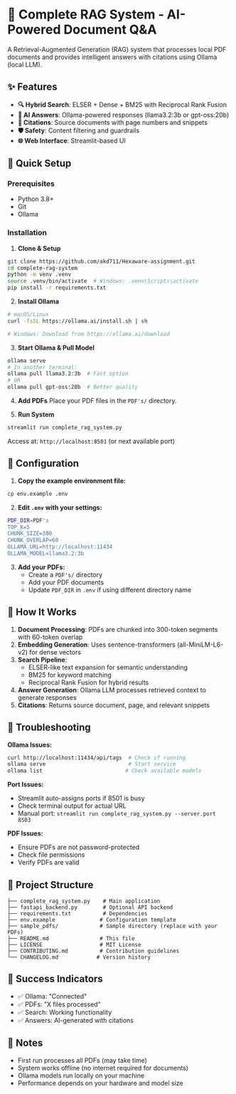 # 🧠 Complete RAG System - AI-Powered Document Q&A

A Retrieval-Augmented Generation (RAG) system that processes local PDF documents and provides intelligent answers with citations using Ollama (local LLM).


## ✨ Features
- **🔍 Hybrid Search**: ELSER + Dense + BM25 with Reciprocal Rank Fusion
- **🤖 AI Answers**: Ollama-powered responses (llama3.2:3b or gpt-oss:20b)
- **📖 Citations**: Source documents with page numbers and snippets
- **🛡️ Safety**: Content filtering and guardrails
- **🌐 Web Interface**: Streamlit-based UI

## 🚀 Quick Setup

### Prerequisites
- Python 3.8+
- Git
- Ollama

### Installation

1. **Clone & Setup**
```bash
git clone https://github.com/akd711/Hexaware-assignment.git
cd complete-rag-system
python -m venv .venv
source .venv/bin/activate  # Windows: .venv\Scripts\activate
pip install -r requirements.txt
```

2. **Install Ollama**
```bash
# macOS/Linux
curl -fsSL https://ollama.ai/install.sh | sh

# Windows: Download from https://ollama.ai/download
```

3. **Start Ollama & Pull Model**
```bash
ollama serve
# In another terminal:
ollama pull llama3.2:3b  # Fast option
# OR
ollama pull gpt-oss:20b  # Better quality
```

4. **Add PDFs**
Place your PDF files in the `PDF's/` directory.

5. **Run System**
```bash
streamlit run complete_rag_system.py
```
Access at: `http://localhost:8501` (or next available port)

## 🔧 Configuration

1. **Copy the example environment file:**
```bash
cp env.example .env
```

2. **Edit `.env` with your settings:**
```bash
PDF_DIR=PDF's
TOP_K=5
CHUNK_SIZE=300
CHUNK_OVERLAP=60
OLLAMA_URL=http://localhost:11434
OLLAMA_MODEL=llama3.2:3b
```

3. **Add your PDFs:**
   - Create a `PDF's/` directory
   - Add your PDF documents
   - Update `PDF_DIR` in `.env` if using different directory name

## 🎯 How It Works

1. **Document Processing**: PDFs are chunked into 300-token segments with 60-token overlap
2. **Embedding Generation**: Uses sentence-transformers (all-MiniLM-L6-v2) for dense vectors
3. **Search Pipeline**: 
   - ELSER-like text expansion for semantic understanding
   - BM25 for keyword matching
   - Reciprocal Rank Fusion for hybrid results
4. **Answer Generation**: Ollama LLM processes retrieved context to generate responses
5. **Citations**: Returns source document, page, and relevant snippets

## 🐛 Troubleshooting

**Ollama Issues:**
```bash
curl http://localhost:11434/api/tags  # Check if running
ollama serve                          # Start service
ollama list                          # Check available models
```

**Port Issues:**
- Streamlit auto-assigns ports if 8501 is busy
- Check terminal output for actual URL
- Manual port: `streamlit run complete_rag_system.py --server.port 8503`

**PDF Issues:**
- Ensure PDFs are not password-protected
- Check file permissions
- Verify PDFs are valid

## 📁 Project Structure
```
├── complete_rag_system.py    # Main application
├── fastapi_backend.py        # Optional API backend
├── requirements.txt          # Dependencies
├── env.example              # Configuration template
├── sample_pdfs/             # Sample directory (replace with your PDFs)
├── README.md                # This file
├── LICENSE                  # MIT License
├── CONTRIBUTING.md          # Contribution guidelines
└── CHANGELOG.md            # Version history
```

## 🎉 Success Indicators
- ✅ Ollama: "Connected"
- ✅ PDFs: "X files processed"
- ✅ Search: Working functionality
- ✅ Answers: AI-generated with citations

## 📝 Notes
- First run processes all PDFs (may take time)
- System works offline (no internet required for documents)
- Ollama models run locally on your machine
- Performance depends on your hardware and model size





